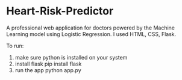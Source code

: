 # Heart-Risk-Predictor
A professional web application for doctors powered by the Machine Learning model using Logistic Regression. I used HTML, CSS, Flask.

To run:
1. make sure python is installed on your system
2. install flask
   pip install flask
3. run the app
   python app.py
